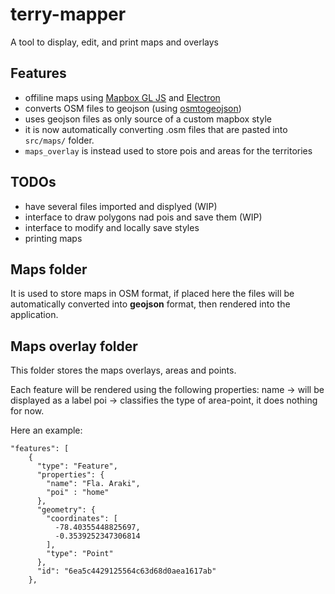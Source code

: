 # terry-mapper
A tool to display, edit, and print maps and overlays

## Features

- offiline maps using [Mapbox GL JS](https://github.com/mapbox/mapbox-gl-js) and [Electron](https://github.com/electron)
- converts OSM files to geojson (using [osmtogeojson](https://github.com/tyrasd/osmtogeojson))
- uses geojson files as only source of a custom mapbox style
- it is now automatically converting .osm files that are pasted into ```src/maps/``` folder.
- ```maps_overlay``` is instead used to store pois and areas for the territories


## TODOs

- have several files imported and displyed (WIP)
- interface to draw polygons nad pois and save them (WIP)
- interface to modify and locally save styles
- printing maps


## Maps folder
It is used to store maps in OSM format, if placed here the files will be automatically converted into __geojson__ format, then rendered into the application.

## Maps overlay folder
This folder stores the maps overlays, areas and points.

Each feature will be rendered using the following properties:
name -> will be displayed as a label
poi -> classifies the type of area-point, it does nothing for now.


Here an example:
```
"features": [
    {
      "type": "Feature",
      "properties": {
        "name": "Fla. Araki",
        "poi" : "home"
      },
      "geometry": {
        "coordinates": [
          -78.40355448825697,
          -0.3539252347306814
        ],
        "type": "Point"
      },
      "id": "6ea5c4429125564c63d68d0aea1617ab"
    },
```
